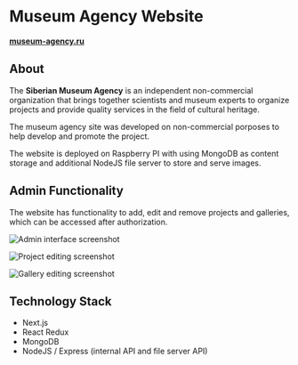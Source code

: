 # Museum Agency Website

**[museum-agency.ru](http://museum-agency.ru)**

## About

The **Siberian Museum Agency** is an independent non-commercial organization that brings together scientists and museum experts to organize projects and provide quality services in the field of cultural heritage.

The museum agency site was developed on non-commercial porposes to help develop and promote the project.

The website is deployed on Raspberry PI with using MongoDB as content storage and additional NodeJS file server to store and serve images.

## Admin Functionality

The website has functionality to add, edit and remove projects and galleries, which can be accessed after authorization.

![Admin interface screenshot](http://museum-agency.ru:4000/museum-agency/admin-interface.png)

![Project editing screenshot](http://museum-agency.ru:4000/museum-agency/edit-project.png)

![Gallery editing screenshot](http://museum-agency.ru:4000/museum-agency/add-gallery.png)

## Technology Stack

-   Next.js
-   React Redux
-   MongoDB
-   NodeJS / Express (internal API and file server API)
